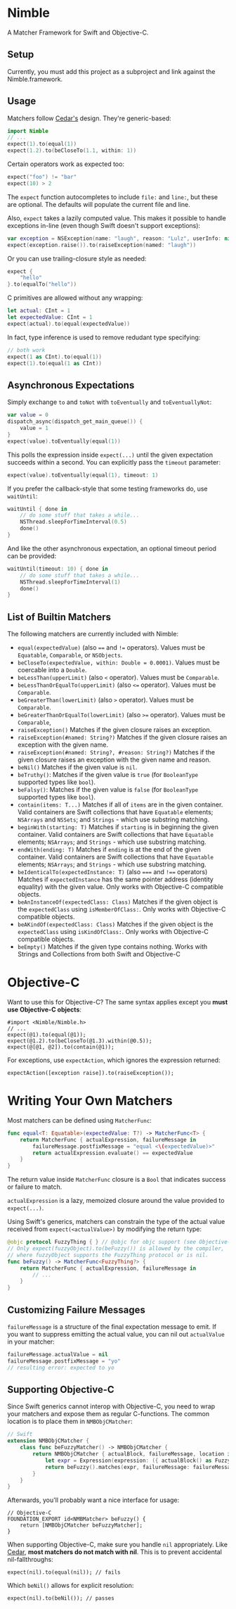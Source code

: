Nimble
======

A Matcher Framework for Swift and Objective-C.

Setup
-----

Currently, you must add this project as a subproject and link against the Nimble.framework.


Usage
-----

Matchers follow [Cedar's](https://github.com/pivotal/cedar) design. They're generic-based:

```swift
import Nimble
// ...
expect(1).to(equal(1))
expect(1.2).to(beCloseTo(1.1, within: 1))
```

Certain operators work as expected too:

```swift
expect("foo") != "bar"
expect(10) > 2
```

The ``expect`` function autocompletes to include ``file:`` and ``line:``, but these are optional.
The defaults will populate the current file and line.

Also, ``expect`` takes a lazily computed value. This makes it possible
to handle exceptions in-line (even though Swift doesn't support exceptions):

```swift
var exception = NSException(name: "laugh", reason: "Lulz", userInfo: nil)
expect(exception.raise()).to(raiseException(named: "laugh"))
```

Or you can use trailing-closure style as needed:

```swift
expect {
    "hello"
}.to(equalTo("hello"))
```

C primitives are allowed without any wrapping:

```swift
let actual: CInt = 1
let expectedValue: CInt = 1
expect(actual).to(equal(expectedValue))
```

In fact, type inference is used to remove redudant type specifying:

```swift
// both work
expect(1 as CInt).to(equal(1))
expect(1).to(equal(1 as CInt))
```

Asynchronous Expectations
-------------------------

Simply exchange ``to`` and ``toNot`` with ``toEventually`` and ``toEventuallyNot``:

```swift
var value = 0
dispatch_async(dispatch_get_main_queue()) {
    value = 1
}
expect(value).toEventually(equal(1))
```

This polls the expression inside ``expect(...)`` until the given expectation succeeds
within a second. You can explicitly pass the ``timeout`` parameter:

```swift
expect(value).toEventually(equal(1), timeout: 1)
```

If you prefer the callback-style that some testing frameworks do, use ``waitUntil``:

```swift
waitUntil { done in
    // do some stuff that takes a while...
    NSThread.sleepForTimeInterval(0.5)
    done()
}
```

And like the other asynchronous expectation, an optional timeout period can be provided:

```swift
waitUntil(timeout: 10) { done in
    // do some stuff that takes a while...
    NSThread.sleepForTimeInterval(1)
    done()
}
```

List of Builtin Matchers
-------------------------

The following matchers are currently included with Nimble:

- ``equal(expectedValue)`` (also ``==`` and ``!=`` operators). Values must be ``Equatable``, ``Comparable``, or ``NSObjects``.
- ``beCloseTo(expectedValue, within: Double = 0.0001)``. Values must be coercable into a ``Double``.
- ``beLessThan(upperLimit)`` (also ``<`` operator). Values must be ``Comparable``.
- ``beLessThanOrEqualTo(upperLimit)`` (also ``<=`` operator). Values must be ``Comparable``.
- ``beGreaterThan(lowerLimit)`` (also ``>`` operator). Values must be ``Comparable``.
- ``beGreaterThanOrEqualTo(lowerLimit)`` (also ``>=`` operator). Values must be ``Comparable``,
- ``raiseException()`` Matches if the given closure raises an exception.
- ``raiseException(#named: String?)`` Matches if the given closure raises an exception with the given name.
- ``raiseException(#named: String?, #reason: String?)`` Matches if the given closure raises an exception with the given name and reason.
- ``beNil()`` Matches if the given value is ``nil``.
- ``beTruthy()``: Matches if the given value is ``true`` (for ``BooleanType`` supported types like ``bool``).
- ``beFalsy()``: Matches if the given value is ``false`` (for ``BooleanType`` supported types like ``bool``).
- ``contain(items: T...)`` Matches if all of ``items`` are in the given container. Valid containers are Swift collections that have ``Equatable`` elements; ``NSArrays`` and ``NSSets``; and ``Strings`` - which use substring matching.
- ``beginWith(starting: T)`` Matches if ``starting`` is in beginning the given container. Valid containers are Swift collections that have ``Equatable`` elements; ``NSArrays``; and ``Strings`` - which use substring matching.
- ``endWith(ending: T)`` Matches if ``ending`` is at the end of the given container. Valid containers are Swift collections that have ``Equatable`` elements; ``NSArrays``; and ``Strings`` - which use substring matching.
- ``beIdenticalTo(expectedInstance: T)`` (also ``===`` and ``!==`` operators) Matches if ``expectedInstance`` has the same pointer address (identity equality) with the given value. Only works with Objective-C compatible objects.
- ``beAnInstanceOf(expectedClass: Class)`` Matches if the given object is the ``expectedClass`` using ``isMemberOfClass:``. Only works with Objective-C compatible objects.
- ``beAKindOf(expectedClass: Class)`` Matches if the given object is the ``expectedClass`` using ``isKindOfClass:``. Only works with Objective-C compatible objects.
- ``beEmpty()`` Matches if the given type contains nothing. Works with Strings and Collections from both Swift and Objective-C


Objective-C
===========

Want to use this for Objective-C? The same syntax applies except you **must use Objective-C objects**:

```objc
#import <Nimble/Nimble.h>
// ...
expect(@1).to(equal(@1));
expect(@1.2).to(beCloseTo(@1.3).within(@0.5));
expect(@[@1, @2]).to(contain(@1));
```

For exceptions, use ``expectAction``, which ignores the expression returned:

```objc
expectAction([exception raise]).to(raiseException());
```


Writing Your Own Matchers
=========================

Most matchers can be defined using ``MatcherFunc``:

```swift
func equal<T: Equatable>(expectedValue: T?) -> MatcherFunc<T> {
    return MatcherFunc { actualExpression, failureMessage in
        failureMessage.postfixMessage = "equal <\(expectedValue)>"
        return actualExpression.evaluate() == expectedValue
    }
}
```

The return value inside ``MatcherFunc`` closure is a ``Bool`` that indicates success
or failure to match.

``actualExpression`` is a lazy, memoized closure around the value provided to
``expect(...)``.

Using Swift's generics, matchers can constrain the type of the actual value received
from ``expect(<actualValue>)`` by modifying the return type:

```swift
@objc protocol FuzzyThing { } // @objc for objc support (see Objective-C section below)
// Only expect(fuzzyObject).to(beFuzzy()) is allowed by the compiler,
// where fuzzyObject supports the FuzzyThing protocol or is nil.
func beFuzzy() -> MatcherFunc<FuzzyThing?> {
    return MatcherFunc { actualExpression, failureMessage in
        // ...
    }
}
```

Customizing Failure Messages
----------------------------

``failureMessage`` is a structure of the final expectation message to emit. If you
want to suppress emitting the actual value, you can nil out ``actualValue`` in your
matcher:

```swift
failureMessage.actualValue = nil
failureMessage.postfixMessage = "yo"
// resulting error: expected to yo
```

Supporting Objective-C
----------------------

Since Swift generics cannot interop with Objective-C, you need to wrap your matchers
and expose them as regular C-functions. The common location is to place them in
``NMBObjCMatcher``:

```swift
// Swift
extension NMBObjCMatcher {
    class func beFuzzyMatcher() -> NMBObjCMatcher {
        return NMBObjCMatcher { actualBlock, failureMessage, location in
            let expr = Expression(expression: ({ actualBlock() as FuzzyThing? }), location: location)
            return beFuzzy().matches(expr, failureMessage: failureMessage)
        }
    }
}
```

Afterwards, you'll probably want a nice interface for usage:

```objc
// Objective-C
FOUNDATION_EXPORT id<NMBMatcher> beFuzzy() {
    return [NMBObjCMatcher beFuzzyMatcher];
}
```

When supporting Objective-C, make sure you handle ``nil`` appropriately. Like [Cedar](https://github.com/pivotal/cedar/issues/100),
**most matchers do not match with nil**. This is to prevent accidental nil-fallthroughs:

```objc
expect(nil).to(equal(nil)); // fails
```

Which ``beNil()`` allows for explicit resolution:

```objc
expect(nil).to(beNil()); // passes
```

